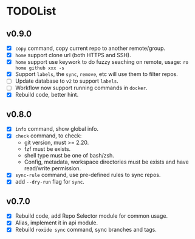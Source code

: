 # TODOList

## v0.9.0

- [x] `copy` command, copy current repo to another remote/group.
- [x] `home` support clone url (both HTTPS and SSH).
- [x] `home` support use keywork to do fuzzy seaching on remote, usage: `ro home github xxx -s`
- [x] Support `labels`, the `sync`, `remove`, etc will use them to filter repos.
- [ ] Update database to `v2` to support `labels`.
- [ ] Workflow now support running commands in `docker`.
- [x] Rebuild code, better hint.

## v0.8.0

- [x] `info` command, show global info.
- [x] `check` command, to check:
  - git version, must >= 2.20.
  - fzf must be exists.
  - shell type must be one of bash/zsh.
  - Config, metadata, workspace directories must be exists and have read/write permission.
- [x] `sync-rule` command, use pre-defined rules to sync repos.
- [x] add `--dry-run` flag for `sync`.

## v0.7.0

- [x] Rebuild code, add Repo Selector module for common usage.
- [x] Alias, implement it in api module.
- [x] Rebuild `roxide sync` command, sync branches and tags.
